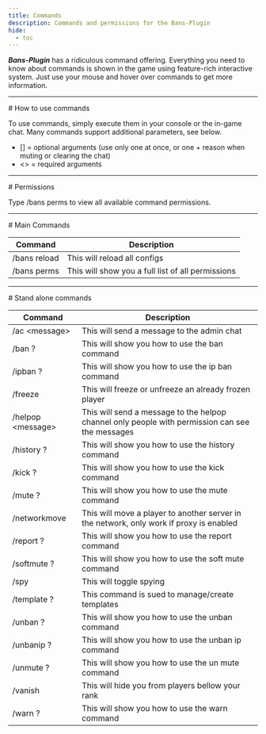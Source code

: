 ```yaml
---
title: Commands
description: Commands and permissions for the Bans-Plugin
hide:
  - toc
---
```


***Bans-Plugin*** has a ridiculous command offering. Everything you need to know about commands is shown in the game using feature-rich interactive system. Just use your mouse and hover over commands to get more information.

<hr>
# How to use commands

To use commands, simply execute them in your console or the in-game chat. Many commands support additional parameters, see below.

* [] = optional arguments (use only one at once, or one + reason when muting or clearing the chat)
* <> = required arguments

<hr>
# Permissions

Type /bans perms to view all available command permissions.

<hr>
# Main Commands

| Command | Description |
|-------|-------------|
|/bans reload | This will reload all configs |
|/bans perms | This will show you a full list of all permissions |

<hr>
# Stand alone commands

| Command | Description |
|-------|-------------|
| /ac  &lt;message&gt; | This will send a message to the admin chat |
| /ban ? | This will show you how to use the ban command |
| /ipban ? | This will show you how to use the ip ban command |
| /freeze <player> | This will freeze or unfreeze an already frozen player |
| /helpop &lt;message&gt; | This will send a message to the helpop channel only people with permission can see the messages |
| /history ? | This will show you how to use the history command |
| /kick ? | This will show you how to use the kick command |
| /mute ? | This will show you how to use the mute command |
| /networkmove <player> <target server> | This will move a player to another server in the network, only work if proxy is enabled |
| /report ? | This will show you how to use the report command |
| /softmute ? | This will show you how to use the soft mute command |
| /spy | This will toggle spying |
| /template ? | This command is sued to manage/create templates |
| /unban ? | This will show you how to use the unban command |
| /unbanip ? | This will show you how to use the unban ip command |
| /unmute ? | This will show you how to use the un mute command |
| /vanish | This will hide you from players bellow your rank |
| /warn ? | This will show you how to use the warn command |
